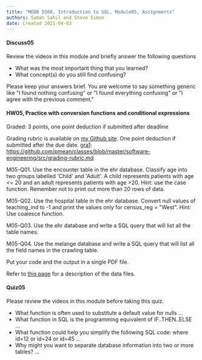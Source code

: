```yaml
---
title: "MEDB 5508, Introduction to SQL, Module05, Assignments"
authors: Suman Sahil and Steve Simon
date: Created 2021-04-03
---
```


#### Discuss05

Review the videos in this module and briefly answer the following questions

+ What was the most important thing that you learned?
+ What concept(s) do you still find confusing?

Please keep your answers brief. You are welcome to say something generic like "I found nothing confusing" or "I found everything confusing" or "I agree with the previous comment."

#### HW05, Practice with conversion functions and conditional expressions

Graded: 3 points, one point deduction if submitted after deadline

Grading rubric is available on [my Github site][gra1]. One point deduction if submitted after the due date.
[gra1]: https://github.com/pmean/classes/blob/master/software-engineering/src/grading-rubric.md

M05-Q01. Use the encounter table in the ehr database. Classify age into two groups labelled 'Child' and 'Adult'. A child represents patients with age <= 20 and an adult represents patients with age >20. Hint: use the case function. Remember not to print out more than 20 rows of data.

M05-Q02. Use the hospital table in the ehr database. Convert null values of teaching_ind to -1 and print the values only for  census_reg = "West". Hint: Use coalesce function.

M05-Q03. Use the ehr database and write a SQL query that will list all the table names.

M05-Q04. Use the melange database and write a SQL query that will list all the field names in the crawling table.

Put your code and the output in a single PDF file.

Refer to [this page][git1] for a description of the data files. 

#### Quiz05

Please review the videos in this module before taking this quiz.

+ What function is often used to substitute a default value for nulls ...
+ What function in SQL is the programming equivalent of IF..THEN..ELSE ...
+ What function could help you simplify the following SQL code: where id=12 or id=24 or id=45 ...
+ Why might you want to separate database information into two or more tables? ...

[git1]: https://github.com/pmean/introduction-to-sql/blob/master/data/all-data.md
[gra1]: https://github.com/pmean/classes/blob/master/software-engineering/src/grading-rubric.md
